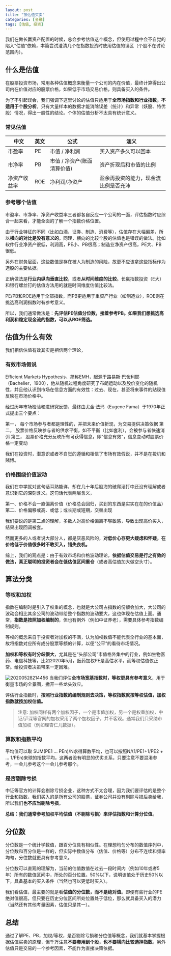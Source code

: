 ```yaml
---
layout: post
title: "按估值买卖"
categories: [金融]
tags: [估值, 投资]
---
```


我们在做长赢资产配置的时候，总会参考估值这个概念，但使用过程中会不自觉的陷入”估值“依赖，本篇尝试澄清几个在指数投资时使用估值的误区（个股不在讨论范围内）。

## 什么是估值
在股票投资市场，常用各种估值概念来衡量一个公司的内在价值，最终计算得出公司内在价值对应的股票价格，如果低于市场交易价格，则具备买入的条件。

为了不引起误会，我们强调下这里讨论的估值只适用于**全市场指数和行业指数，不适用于个股分析**。只有大量样本的数据才能消除误差（统计）和异常（妖股、特优股）情况，得出一般性的结论。个体的估值分析不太具有统计意义。

### 常见估值
| 中文 |英文  |公式  |涵义|
| --- | --- | --- | --- |
| 市盈率 |PE  |市值 / 净利润  |买入资产多久可以回本|
| 市净率 |PB  |市值 / 净资产(账面清算价值)  | 资产折现后和市值的比例|
| 净资产收益率 |ROE  |净利润/净资产  | 盈余再投资的能力，现金流比例是否充沛|


### 参考哪个估值
市盈率、市净率、净资产收益率三者都各自反应一个公司的一面，评估指数时应综合一起来看，才能全面的了解一个指数价格位置。

由于行业特征的不同（比如白酒、证券、制造、消费等），估值存在大幅偏差，所以**横向的对比是没有意义的**。同理，横向的比较个股的估值也是错误的做法。比如软件行业净资产很低，利润高，PE小、PB很高；制造业净资产很高，PE大、PB很低。

另外在财务层面，这些数值是存在被人为制造的风险，故更不应该拿这些指标作为选股的主要依据。

正确做法是**行业内纵向垂直比较**，或者**从时间维度的比较**。长赢指数投资（E大）和银行螺丝钉的估值方法用的就是时间维度估值比较法。

PE/PB和ROE适用于全部指数，而PB更适用于重资产行业（如制造业），ROE则在挑选高利润指数时有参考意义。

所以，我们通常做法是：**先评估PE估值分位数，接着参考PB。如果我们想挑选高利润和稳定现金流的指数，可以从ROE筛选。**

## 估值为什么有效
我们相信估值有效其实是相信两个理论，

### 有效市场假说
Efficient Markets Hypothesis，简称EMH，起源于路易斯·巴舍利耶（Bachelier，1900），他从随机过程角度研究了布朗运动以及股价变化的随机性，并且他认识到市场在信息方面的有效性：过去、现在，甚至将来事件的贴现值反映在市场价格中。

经过历年市场检验和进研究反馈，最终由尤金·法玛（Eugene Fama）于1970年正式提出三个要点：

第一， 每个市场参与者都是理性的，并把未来价值折现，为交易提供决策依据
第二， 股票价格反映参与者的供求平衡，如不平衡（比如套利），会被参与者快速消弭
第三， 股票价格充分反映所有可获得信息，即"信息有效"，信息变动时股票价格一定变动

我们在投资时，潜意识或者不自觉的遵循和相信了市场有效假说，并不是在投机和赌博。

### 价格围绕价值波动
我们在中学就对这句话耳熟能详，却在几十年后股海的破爬滚打中还没有理解或者意识到它的深刻含义。这句话代表两层含义，

第一、价格不会一直偏离价值（价格总会回归，买到的东西是实实在在的价值品）
第二、价格偏移或高、或低；或长期或短期，交替出现

我们要说的是第二点的理解，多数人对高价格偏离不够敏感，导致出现高价买入，结果出现回调被套。

然而更多的人或者说大部分人，都是厌恶风险的，**对低价心存更大疑虑和怀疑，在价格低于价值很多时不敢买入，错失良机。**

综上，我们的观点是：由于有效市场和价格波动理论，**依据估值交易是行之有效的做法，真正聪明的投资者会在低估值区间重仓**（或者高估值加大做空头寸）。


## 算法分类
### 等权和加权
指数在编制时是引入了权重的概念，也就是大公司占指数的份额会加大，大公司的波动会相比其余公司的波动带给整个指数的波动要大，这也体现在估值上面。通常，**指数是按照加权编制的**，但也有例外（例如中证养老），需要具体参考指数编制规则。

等权的概念来自于投资者对加权的不满，认为加权数值不能代表全行业的基本面，故将指数对应所有成分股票等额的计算，以便“公平”的看待市场情况。

**加权和等权有时分歧很大**，尤其是在“头部公司”市值格外集中的行业，例如生物医药、电信科技等，比如2020年5月，医药加权PE是高估水平，而等权估值仅正常。给投资者决策带来一定困难。

![20200528214456](https://52etf.oss-cn-beijing.aliyuncs.com/picgo/20200528214456.png)
当我们评估**全市场宽基指数时，等权更具有参考意义**，用于衡量市场的全景图，撇开一些龙头效应。

评估行业指数时，**按照行业指数的编制规则去决策，等权指数就按等权估值，加权指数就按加权估值。**

> 注意: 加权同样有两个加权因子，一个是市值加权，另一个是权重加权，中证/沪深等官网的加权采用了两个加权因子，并不客观。通常我们只采纳市值加权（例如理杏仁儿数据）。

### 算数和指数平均
平均值可以取 SUM(PE1 ... PEn)/N求得算数平均，也可以按照N/(1/PE1+1/PE2 + ... 1/PEn)来球的指数平均，这两者没有明显的优劣关系，只要注意不要混淆参考，一会儿参考这个一会儿参考那个。

### 是否剔除亏损
中证等官方的计算会剔除亏损企业，这种方式不太合理，因为我们要评估的是整个行业和指数，我们买入的是所有公司的股票，证券公司并没有剔除亏损后卖给我，所以我们**也不应当剔除亏损**。


**总结：我们通常参考加权平均估值（不剔除亏损）来评估指数和计算分位值**。

## 分位数
分位数是一个统计学数值，跟百分位具有相似性。在理想均匀分布的数值序列中，分位数和百分位是一样的，但实际中数值分布（估值、价格等）分布不连续和频率均匀，分位数就更具有参考意义。

分位数可以直观的理解为，当前的估值数值在过去一段时间内（例如10年或者5年）所有的数值区间中，所处的百分位置。50%以下，说明该值处于历史50%以下，具备基本的买入条件（当然也可以更低时买入）。

我们看估值，最主要的就是看**估值的分位数，而不是绝对值**。即便有些行业的PE绝对值很高，但只要在历史分位区间所处位置处于低位，那么就具备买入的潜力（当然还有其他考量因素，估值只是其一）。

## 总结
通过了解PE、PB，加权/等权，是否剔除亏损和分位值等概念，我们就基本掌握根据估值买卖的原理，但千万注意**不要套用到个股，也不要横向比较选择指数**。另外估值只是交易的一个参考因素，不能作为直接决策依据。

